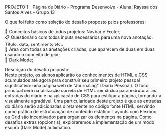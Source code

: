 PROJETO 1 - Página de Diário - Programa Desenvolve - Aluna: Rayssa dos Santos Alves - Grupo 13

O que foi feito como solução do desafio proposto pelos professores:

📍 Conceitos básicos de todos projetos: Navbar e Footer; <br>
📋 Questionário com todos inputs necessários para uma nova anotação: Título, data, sentimento etc..<br>
📖 Área com todas as anotações criadas, que aparecem de duas em duas usando o conceito de grid; <br>
🌙 Dark Mode;


Descrição do desafio proposto:<br>
Neste projeto, os alunos aplicarão os conhecimentos de HTML e CSS acumulados até agora para construir seu primeiro projeto pessoal significativo: uma página web de "Journaling" (Diário Pessoal). O foco principal será na utilização correta de HTML semântico para estruturar as entradas do diário e na aplicação de CSS para estilizar a página, tornando-a visualmente agradável.
Uma particularidade deste projeto é que as entradas do diário serão adicionadas diretamente no código fonte HTML, servindo como prática de estruturação de conteúdo estático. Layouts com Flexbox ou Grid são incentivados para organizar os elementos na página.
Como desafios extras (opcionais), exploraremos a implementação de um modo escuro (Dark Mode) automático.<br>
